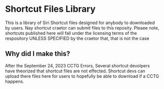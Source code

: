 # Shortcut Files Library
This is a library of Siri Shortcut files designed for anybody to downloaded by users. Nay shortcut craetor can submit files to this reposity. Pleaee note, shortcuts published here will fall under the licensing terms of the respository UNLESS SPECIFIED by the craetor that, that is not the case

## Why did I make this?
After the September 24, 2023 CCTG Errors, Several shortcut devolpers have theorized that shortcut files are not effected. Shortcut devs can upload there files here for users to hopefully be able to download if a CCTG happens.

